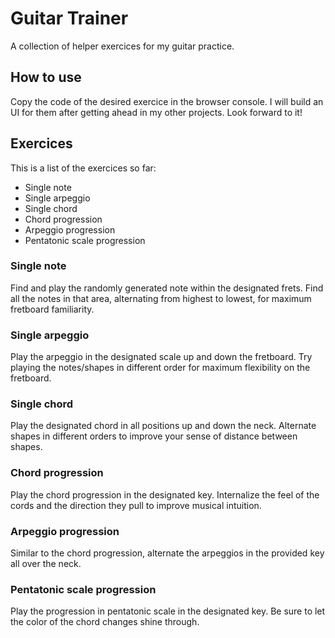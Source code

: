 # Guitar Trainer

A collection of helper exercices for my guitar practice.

## How to use

Copy the code of the desired exercice in the browser console. I will build an UI for them after getting ahead in my other projects. Look forward to it!

## Exercices

This is a list of the exercices so far:

* Single note
* Single arpeggio
* Single chord
* Chord progression
* Arpeggio progression
* Pentatonic scale progression

### Single note

Find and play the randomly generated note within the designated frets. Find all the notes in that area, alternating from highest to lowest, for maximum fretboard familiarity.

### Single arpeggio

Play the arpeggio in the designated scale up and down the fretboard. Try playing the notes/shapes in different order for maximum flexibility on the fretboard.

### Single chord

Play the designated chord in all positions up and down the neck. Alternate shapes in different orders to improve your sense of distance between shapes.

### Chord progression

Play the chord progression in the designated key. Internalize the feel of the cords and the direction they pull to improve musical intuition.

### Arpeggio progression

Similar to the chord progression, alternate the arpeggios in the provided key all over the neck.

### Pentatonic scale progression

Play the progression in pentatonic scale in the designated key. Be sure to let the color of the chord changes shine through.
